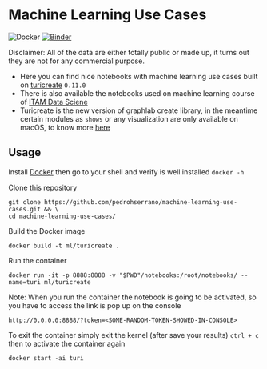 # Machine Learning Use Cases

![Docker](https://img.shields.io/badge/docker%20build-not%20auto-blue.svg)
[![Binder](https://mybinder.org/badge.svg)](https://mybinder.org/v2/gh/pedrohserrano/machine-learning-use-cases/master)

Disclaimer: All of the data are either totally public or made up, it turns out they are not for any commercial purpose.

- Here you can find nice notebooks with machine learning use cases built on [turicreate](https://github.com/apple/turicreate) `0.11.0`
- There is also available the notebooks used on machine learning course of [ITAM Data Sciene](http://mcienciadatos.itam.mx/es)
- Turicreate is the new version of graphlab create library, in the meantime certain modules as `shows` or any visualization are only available on macOS, to know more [here](https://github.com/apple/turicreate)

## Usage

Install [Docker](https://www.docker.com/) then go to your shell and verify is well installed `docker -h`

Clone this repository

    git clone https://github.com/pedrohserrano/machine-learning-use-cases.git && \
    cd machine-learning-use-cases/

Build the Docker image

    docker build -t ml/turicreate .

Run the container

    docker run -it -p 8888:8888 -v "$PWD"/notebooks:/root/notebooks/ --name=turi ml/turicreate

Note: When you run the container the notebook is going to be activated, so you have to access the link is pop up on the console

    http://0.0.0.0:8888/?token=<SOME-RANDOM-TOKEN-SHOWED-IN-CONSOLE>

To exit the container simply exit the kernel (after save your results) `ctrl + c` then to activate the container again

    docker start -ai turi
